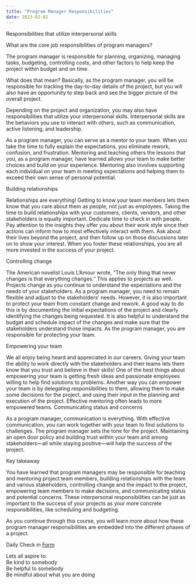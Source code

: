 ```yaml
---
title: "Program Manager Responsibilities"
date: 2023-02-02
---
```


Responsibilities that utilize interpersonal skills  

What are the core job responsibilities of program managers?  

The program manager is responsible for planning, organizing, managing tasks, budgeting, controlling costs, and other factors to help keep the project within budget and on time.  

What does that mean? Basically, as the program manager, you will be responsible for tracking the day-to-day details of the project, but you will also have an opportunity to step back and see the bigger picture of the overall project.  

Depending on the project and organization, you may also have responsibilities that utilize your interpersonal skills. Interpersonal skills are the behaviors you use to interact with others, such as communication, active listening, and leadership.  

As a program manager, you can serve as a mentor to your team. When you take the time to fully explain the expectations, you eliminate rework, confusion, and frustration. Mentoring and teaching others the lessons that you, as a program manager, have learned allows your team to make better choices and build on your experience. Mentoring also involves supporting each individual on your team in meeting expectations and helping them to exceed their own sense of personal potential.  

Building relationships  

Relationships are everything! Getting to know your team members lets them know that you care about them as people, not just as employees. Taking the time to build relationships with your customers, clients, vendors, and other stakeholders is equally important. Dedicate time to check in with people. Pay attention to the insights they offer you about their work style since their actions can inform how to most effectively interact with them. Ask about their lives beyond the project, and then follow up on those discussions later on to show your interest. When you foster these relationships, you are all more invested in the success of your project.  

Controlling change

The American novelist Louis L’Amour wrote, “The only thing that never changes is that everything changes.” This applies to projects as well. Projects change as you continue to understand the expectations and the needs of your stakeholders. As a program manager, you need to remain flexible and adjust to the stakeholders’ needs. However, it is also important to protect your team from constant change and rework. A good way to do this is by documenting the initial expectations of the project and clearly identifying the changes being requested. It is also helpful to understand the budget and schedule impact of the changes and make sure that the stakeholders understand those impacts. As the program manager, you are responsible for protecting your team. 

Empowering your team  

We all enjoy being heard and appreciated in our careers. Giving your team the ability to work directly with the stakeholders and their teams lets them know that you trust and believe in their skills! One of the best things about empowering your team is getting fresh ideas and passionate employees willing to help find solutions to problems. Another way you can empower your team is by delegating responsibilities to them, allowing them to make some decisions for the project, and using their input in the planning and execution of the project. Effective mentoring often leads to more empowered teams.
Communicating status and concerns  

As a program manager, communication is everything. With effective communication, you can work together with your team to find solutions to challenges. The program manager sets the tone for the project. Maintaining an open door policy and building trust within your team and among stakeholders—all while staying positive—will help the success of the project.  

Key takeaway

You have learned that program managers may be responsible for teaching and mentoring project team members, building relationships with the team and various stakeholders, controlling change and the impact to the project, empowering team members to make decisions, and communicating status and potential concerns. These interpersonal responsibilities can be just as important to the success of your projects as your more concrete responsibilities, like scheduling and budgeting.  

As you continue through this course, you will learn more about how these program manager responsibilities are embedded into the different phases of a project. 

Daily Check in [Form](https://forms.gle/BRA4EH2sMoZdLPgE8)

Lets all aspire to:  
Be kind to somebody  
Be helpful to somebody  
Be mindful about what you are doing
